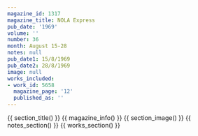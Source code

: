 ```yaml
---
magazine_id: 1317
magazine_title: NOLA Express
pub_date: '1969'
volume: ''
number: 36
month: August 15-28
notes: null
pub_date1: 15/8/1969
pub_date2: 28/8/1969
image: null
works_included:
- work_id: 5658
  magazine_page: '12'
  published_as: ''
---
```


{{ section_title() }}
{{ magazine_info() }}
{{ section_image() }}
{{ notes_section() }}
{{ works_section() }}
